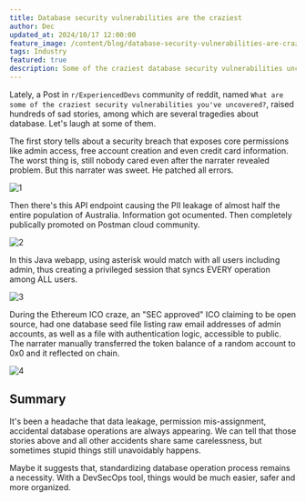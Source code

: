 ```yaml
---
title: Database security vulnerabilities are the craziest
author: Dec
updated_at: 2024/10/17 12:00:00
feature_image: /content/blog/database-security-vulnerabilities-are-craziest/banner.webp
tags: Industry
featured: true
description: Some of the craziest database security vulnerabilities uncovered in DBAs' career.
---
```


Lately, a Post in `r/ExperiencedDevs` community of reddit, named `What are some of the craziest security vulnerabilities you've uncovered?`, raised hundreds of
sad stories, among which are several tragedies about database. Let's laugh at some of them.

The first story tells about a security breach that exposes core permissions like admin access, free account creation and even credit card information.
The worst thing is, still nobody cared even after the narrater revealed problem. But this narrater was sweet. He patched all errors.

![1](/content/blog/database-security-vulnerabilities-are-craziest/1.webp)

Then there's this API endpoint causing the PII leakage of almost half the entire population of Australia. Information got ocumented. Then completely publically promoted on Postman cloud community.

![2](/content/blog/database-security-vulnerabilities-are-craziest/2.webp)

In this Java webapp, using asterisk would match with all users including admin, thus creating a privileged session that syncs EVERY operation among ALL users.

![3](/content/blog/database-security-vulnerabilities-are-craziest/3.webp)

During the Ethereum ICO craze, an "SEC approved" ICO claiming to be open source, had one database seed file listing raw email addresses of admin accounts, as well as a file with authentication logic, accessible to public. The narrater manually transferred the token balance of a random account to 0x0 and it reflected on chain.

![4](/content/blog/database-security-vulnerabilities-are-craziest/4.webp)

## Summary

It's been a headache that data leakage, permission mis-assignment, accidental database operations are always appearing. We can tell that those stories above and all other accidents share same carelessness, but sometimes stupid things still unavoidably happens.

Maybe it suggests that, standardizing database operation process remains a necessity. With a DevSecOps tool, things would be much easier, safer and more organized.